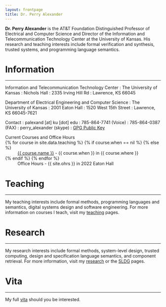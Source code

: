 ```yaml
---
layout: frontpage
title: Dr. Perry Alexander
---
```


**Dr. Perry Alexander** is the AT&T Foundation Distinguished Professor of Electrical and Computer Science and Director of the Information and Telecommunication Technology Center at the University of Kansas.  His research and teaching interests include formal verification and synthesis, trusted systems, and programming language semantics.

# Information

-----

Information and Telecommunication Technology Center
: The University of Kansas
: Nichols Hall
: 2335 Irving Hill Rd
: Lawrence, KS 66045

Department of Electrical Engineering and Computer Science
: The University of Kansas
: 2001 Eaton Hall
: 1520 West 15th Street
: Lawrence, KS 66045-7621

Contact
: palexand \[at\] ku \[dot\] edu
: 785-864-7741 (Voice)
: 785-864-0387 (FAX)
: perry_alexander (skype)
: [GPG Public Key](http://perry.alexander.name/resources/PerryAlexander.asc)

<dl>
<dt>Current Courses and Office Hours</dt>
{% for course in site.data.teaching %}
{% if course.when == nil %}
{% else %}
<dd><a href="http://{{ course.github }}.github.io/{{ course.repo }}">{{ course.name }}</a> - {{ course.when }} in {{ course.where }}</dd>
{% endif %}
{% endfor %}
<dd>Office Hours - {{ site.ohrs }} in 2022 Eaton Hall</dd>
</dl>

# Teaching

----

My teaching interests include formal methods, programming languages and semantics, digital systems design and software engineering. For more information on courses I teach, visit my [teaching](teaching) pages.

# Research

----

My research interests include formal methods, system-level
design, trusted computing, design and specification language
semantics, and component retrieval. For more information, visit my
[research](research) or the [SLDG](http://ku-sldg.github.io) pages.

# Vita

----

My full [vita](http://perry.alexander.name/resources/vitae.pdf) should you be interested.
